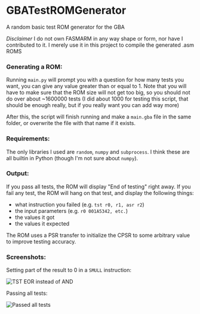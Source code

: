 # GBATestROMGenerator
A random basic test ROM generator for the GBA

*Disclaimer* I do not own FASMARM in any way shape or form, nor have I contributed to it. I merely use it in this project to compile the generated .asm ROMS

### Generating a ROM:
Running `main.py` will prompt you with a question for how many tests you want, you can give any value greater than or equal to 1. Note that you will have to make sure that the ROM size will not get too big, so you should not do over about ~1600000 tests (I did about 1000 for testing this script, that should be enough really, but if you really want you can add way more)

After this, the script will finish running and make a `main.gba` file in the same folder, or overwrite the file with that name if it exists.

### Requirements:
The only libraries I used are `random`, `numpy` and `subprocess`. I think these are all builtin in Python (though I'm not sure about `numpy`).

### Output:
If you pass all tests, the ROM will display "End of testing" right away.
If you fail any test, the ROM will hang on that test, and display the following things:
  - what instruction you failed (e.g. `tst r0, r1, asr r2`)
  - the input parameters (e.g. `r0 001A5342, etc.`)
  - the values it got
  - the values it expected
  
  
The ROM uses a PSR transfer to initialize the CPSR to some arbitrary value to improve testing accuracy. 

### Screenshots:
Setting part of the result to 0 in a `SMULL` instruction:


![TST EOR instead of AND](https://github.com/DenSinH/GBATestROMGenerator/blob/master/Screenshots/SMULL.png)

Passing all tests:

![Passed all tests](https://github.com/DenSinH/GBATestROMGenerator/blob/master/Screenshots/Passed.png)
